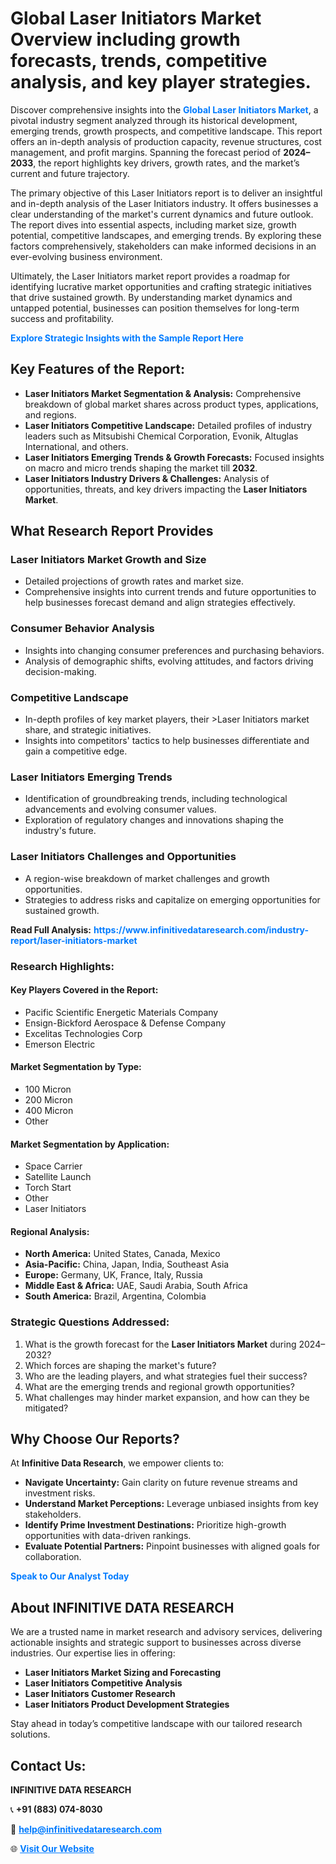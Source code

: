 <h1>Global Laser Initiators Market Overview including growth forecasts, trends, competitive analysis, and key player strategies.</h1>
<p>
Discover comprehensive insights into the 
<a href="https://www.infinitivedataresearch.com/industry-report/laser-initiators-market" rel="dofollow" style="color: #007BFF; text-decoration: none;"><strong>Global Laser Initiators Market</strong></a>, a pivotal industry segment analyzed through its historical development, emerging trends, growth prospects, and competitive landscape. This report offers an in-depth analysis of production capacity, revenue structures, cost management, and profit margins. Spanning the forecast period of <strong>2024–2033</strong>, the report highlights key drivers, growth rates, and the market’s current and future trajectory.
</p>
<p>
The primary objective of this Laser Initiators report is to deliver an insightful and in-depth analysis of the Laser Initiators industry. It offers businesses a clear understanding of the market's current dynamics and future outlook. The report dives into essential aspects, including market size, growth potential, competitive landscapes, and emerging trends. By exploring these factors comprehensively, stakeholders can make informed decisions in an ever-evolving business environment.
</p>
<p>
Ultimately, the Laser Initiators market report provides a roadmap for identifying lucrative market opportunities and crafting strategic initiatives that drive sustained growth. By understanding market dynamics and untapped potential, businesses can position themselves for long-term success and profitability.
</p>
<p>
<a href="https://www.infinitivedataresearch.com/request-sample/reportId=103896" style="color: #007BFF; text-decoration: none;"><strong>Explore Strategic Insights with the Sample Report Here</strong></a>
</p>

<h2>Key Features of the Report:</h2>
<ul>
<li><strong>Laser Initiators Market Segmentation & Analysis:</strong> Comprehensive breakdown of global market shares across product types, applications, and regions.</li>
<li><strong>Laser Initiators Competitive Landscape:</strong> Detailed profiles of industry leaders such as Mitsubishi Chemical Corporation, Evonik, Altuglas International, and others.</li>
<li><strong>Laser Initiators Emerging Trends & Growth Forecasts:</strong> Focused insights on macro and micro trends shaping the market till <strong>2032</strong>.</li>
<li><strong>Laser Initiators Industry Drivers & Challenges:</strong> Analysis of opportunities, threats, and key drivers impacting the <strong>Laser Initiators Market</strong>.</li>
</ul>

<h2>What Research Report Provides</h2>
<h3>Laser Initiators Market Growth and Size</h3>
<ul>
<li>Detailed projections of growth rates and market size.</li>
<li>Comprehensive insights into current trends and future opportunities to help businesses forecast demand and align strategies effectively.</li>
</ul>

<h3>Consumer Behavior Analysis</h3>
<ul>
<li>Insights into changing consumer preferences and purchasing behaviors.</li>
<li>Analysis of demographic shifts, evolving attitudes, and factors driving decision-making.</li>
</ul>

<h3>Competitive Landscape</h3>
<ul>
<li>In-depth profiles of key market players, their >Laser Initiators market share, and strategic initiatives.</li>
<li>Insights into competitors' tactics to help businesses differentiate and gain a competitive edge.</li>
</ul>

<h3>Laser Initiators Emerging Trends</h3>
<ul>
<li>Identification of groundbreaking trends, including technological advancements and evolving consumer values.</li>
<li>Exploration of regulatory changes and innovations shaping the industry's future.</li>
</ul>

<h3>Laser Initiators Challenges and Opportunities</h3>
<ul>
<li>A region-wise breakdown of market challenges and growth opportunities.</li>
<li>Strategies to address risks and capitalize on emerging opportunities for sustained growth.</li>
</ul>
<p><strong>Read Full Analysis:</strong> <a href="https://www.infinitivedataresearch.com/industry-report/laser-initiators-market" rel="dofollow" style="color: #007BFF; text-decoration: none;"><strong>https://www.infinitivedataresearch.com/industry-report/laser-initiators-market</strong></a></p>
<h3>Research Highlights:</h3>
<h4>Key Players Covered in the Report:</h4>
<ul><li>Pacific Scientific Energetic Materials Company</li><li>Ensign-Bickford Aerospace &amp; Defense Company</li><li>Excelitas Technologies Corp</li><li>Emerson Electric</li></ul>
<h4>Market Segmentation by Type:</h4>
<ul><li>100 Micron</li><li>200 Micron</li><li>400 Micron</li><li>Other</li></ul>
<h4>Market Segmentation by Application:</h4>
<ul><li>Space Carrier</li><li>Satellite Launch</li><li>Torch Start</li><li>Other</li><li>Laser Initiators</li></ul>

<h4>Regional Analysis:</h4>
<ul>
<li><strong>North America:</strong> United States, Canada, Mexico</li>
<li><strong>Asia-Pacific:</strong> China, Japan, India, Southeast Asia</li>
<li><strong>Europe:</strong> Germany, UK, France, Italy, Russia</li>
<li><strong>Middle East & Africa:</strong> UAE, Saudi Arabia, South Africa</li>
<li><strong>South America:</strong> Brazil, Argentina, Colombia</li>
</ul>

<h3>Strategic Questions Addressed:</h3>
<ol>
<li>What is the growth forecast for the <strong>Laser Initiators Market</strong> during 2024–2032?</li>
<li>Which forces are shaping the market's future?</li>
<li>Who are the leading players, and what strategies fuel their success?</li>
<li>What are the emerging trends and regional growth opportunities?</li>
<li>What challenges may hinder market expansion, and how can they be mitigated?</li>
</ol>

<h2>Why Choose Our Reports?</h2>
<p>At <strong>Infinitive Data Research</strong>, we empower clients to:</p>
<ul>
<li><strong>Navigate Uncertainty:</strong> Gain clarity on future revenue streams and investment risks.</li>
<li><strong>Understand Market Perceptions:</strong> Leverage unbiased insights from key stakeholders.</li>
<li><strong>Identify Prime Investment Destinations:</strong> Prioritize high-growth opportunities with data-driven rankings.</li>
<li><strong>Evaluate Potential Partners:</strong> Pinpoint businesses with aligned goals for collaboration.</li>
</ul>
<p><a href="https://www.infinitivedataresearch.com/industry-report/laser-initiators-market" rel="dofollow" style="color: #007BFF; text-decoration: none;"><strong>Speak to Our Analyst Today</strong></a></p>

<h2>About INFINITIVE DATA RESEARCH</h2>
<p>We are a trusted name in market research and advisory services, delivering actionable insights and strategic support to businesses across diverse industries. Our expertise lies in offering:</p>
<ul>
<li><strong>Laser Initiators Market Sizing and Forecasting</strong></li>
<li><strong>Laser Initiators Competitive Analysis</strong></li>
<li><strong>Laser Initiators Customer Research</strong></li>
<li><strong>Laser Initiators Product Development Strategies</strong></li>
</ul>
<p>Stay ahead in today’s competitive landscape with our tailored research solutions.</p>

<h2>Contact Us:</h2>
<p><strong>INFINITIVE DATA RESEARCH</strong></p>
<p>📞 <strong>+91 (883) 074-8030</strong></p>
<p>📧 <strong><a href="mailto:help@infinitivedataresearch.com" style="color: #007BFF;">help@infinitivedataresearch.com</a></strong></p>
<p>🌐 <strong><a href="https://www.infinitivedataresearch.com" rel="dofollow" style="color: #007BFF;">Visit Our Website</a></strong></p>